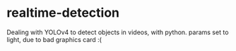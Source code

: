 # realtime-detection
Dealing with YOLOv4 to detect objects in videos, with python.
params set to light, due to bad graphics card :(
